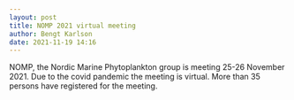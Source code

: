 ```yaml
---
layout: post
title: NOMP 2021 virtual meeting
author: Bengt Karlson
date: 2021-11-19 14:16
---
```


NOMP, the Nordic Marine Phytoplankton group is meeting 25-26 November 2021. Due to the covid pandemic the meeting is virtual. More than 35 persons have registered for the meeting.
